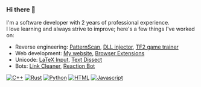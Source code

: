 ### Hi there 👋
I'm a software developer with 2 years of professional experience.  
I love learning and always strive to improve; here's a few things I've worked on:
* Reverse engineering: [PatternScan](https://github.com/kmgb/PatternScan), [DLL injector](https://github.com/kmgb/Interject), [TF2 game trainer](https://github.com/kmgb/Lehasit)
* Web development: [My website](https://kmgb.github.io), [Browser Extensions](https://kmgb.github.io/browser-extensions)
* Unicode: [LaTeX Input](https://github.com/kmgb/latex_input), [Text Dissect](https://kmgb.github.io/text-dissect)
* Bots: [Link Cleaner](https://github.com/kmgb/discord-link-cleaner), [Reaction Bot](https://github.com/kmgb/discord-react-words)
<!--* Games: Coming soon 🙂-->

<a href="https://github.com/kmgb?tab=repositories&language=c%2B%2B" target="_blank"><img alt="C++" src="https://img.shields.io/badge/C%2B%2B-044F88?style=for-the-badge&logo=cplusplus&logoColor=white"></a>
<a href="https://github.com/kmgb?tab=repositories&language=rust" target="_blank"><img alt="Rust" src="https://img.shields.io/badge/Rust-000000?style=for-the-badge&logo=rust&logoColor=white"></a>
<a href="https://github.com/kmgb?tab=repositories&language=python" target="_blank"><img alt="Python" src="https://img.shields.io/badge/Python-306998?style=for-the-badge&logo=python&logoColor=white"></a>
<a href="https://github.com/kmgb?tab=repositories&language=html" target="_blank"><img alt="HTML" src="https://img.shields.io/badge/HTML5-E34F26?style=for-the-badge&logo=html5&logoColor=white"></a>
<a href="https://github.com/kmgb?tab=repositories&language=javascript" target="_blank"><img alt="Javascript" src="https://img.shields.io/badge/JavaScript-323330?style=for-the-badge&logo=javascript&logoColor=F7DF1E"></a>
